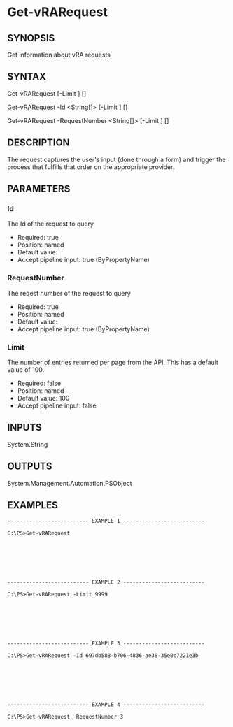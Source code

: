 # Get-vRARequest

## SYNOPSIS
    
Get information about vRA requests

## SYNTAX
 Get-vRARequest [-Limit <String>] [<CommonParameters>] Get-vRARequest -Id <String[]> [-Limit <String>] [<CommonParameters>] Get-vRARequest -RequestNumber <String[]> [-Limit <String>] [<CommonParameters>]    

## DESCRIPTION

The request captures the user's input (done through a form) and trigger the process that fulfills that order on the appropriate provider.

## PARAMETERS


### Id

The Id of the request to query
* Required: true
* Position: named
* Default value: 
* Accept pipeline input: true (ByPropertyName)

### RequestNumber

The reqest number of the request to query
* Required: true
* Position: named
* Default value: 
* Accept pipeline input: true (ByPropertyName)

### Limit

The number of entries returned per page from the API. This has a default value of 100.
* Required: false
* Position: named
* Default value: 100
* Accept pipeline input: false

## INPUTS

System.String

## OUTPUTS

System.Management.Automation.PSObject

## EXAMPLES
```
-------------------------- EXAMPLE 1 --------------------------

C:\PS>Get-vRARequest







-------------------------- EXAMPLE 2 --------------------------

C:\PS>Get-vRARequest -Limit 9999







-------------------------- EXAMPLE 3 --------------------------

C:\PS>Get-vRARequest -Id 697db588-b706-4836-ae38-35e0c7221e3b







-------------------------- EXAMPLE 4 --------------------------

C:\PS>Get-vRARequest -RequestNumber 3
```

